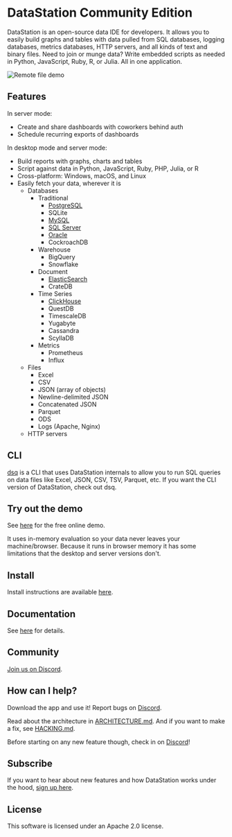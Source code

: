 # DataStation Community Edition

DataStation is an open-source data IDE for developers. It allows you
to easily build graphs and tables with data pulled from SQL databases,
logging databases, metrics databases, HTTP servers, and all kinds of
text and binary files. Need to join or munge data? Write embedded
scripts as needed in Python, JavaScript, Ruby, R, or Julia. All in one
application.

![Remote file demo](./screens/datastation-0.6.0-file-demo.gif)

## Features

In server mode:

* Create and share dashboards with coworkers behind auth
* Schedule recurring exports of dashboards

In desktop mode and server mode:

* Build reports with graphs, charts and tables
* Script against data in Python, JavaScript, Ruby, PHP, Julia, or R
* Cross-platform: Windows, macOS, and Linux
* Easily fetch your data, wherever it is
  * Databases
    * Traditional
	  * [PostgreSQL](https://datastation.multiprocess.io/docs/tutorials/Query_PostgreSQL_with_DataStation.html)
	  * SQLite
	  * [MySQL](https://datastation.multiprocess.io/docs/tutorials/Query_MySQL_with_DataStation.html)
	  * [SQL Server](https://datastation.multiprocess.io/docs/tutorials/Query_SQL_Server_with_DataStation.html)
	  * [Oracle](https://datastation.multiprocess.io/docs/tutorials/Query_Oracle_with_DataStation.html)
	  * CockroachDB
	* Warehouse
	  * BigQuery
	  * Snowflake
	* Document
	  * [ElasticSearch](https://datastation.multiprocess.io/docs/tutorials/Query_Elasticsearch_with_DataStation.html)
	  * CrateDB
	* Time Series
	  * [ClickHouse](https://datastation.multiprocess.io/docs/tutorials/Query_ClickHouse_with_DataStation.html)
	  * QuestDB
	  * TimescaleDB
	  * Yugabyte
	  * Cassandra
	  * ScyllaDB
	* Metrics
	  * Prometheus
	  * Influx
  * Files
    * Excel
	* CSV
	* JSON (array of objects)
	* Newline-delimited JSON
	* Concatenated JSON
	* Parquet
	* ODS
	* Logs (Apache, Nginx)
  * HTTP servers

## CLI

[dsq](https://github.com/multiprocessio/dsq) is a CLI that uses
DataStation internals to allow you to run SQL queries on data files
like Excel, JSON, CSV, TSV, Parquet, etc. If you want the CLI version
of DataStation, check out dsq.

## Try out the demo

See [here](https://app.datastation.multiprocess.io/) for the free
online demo.

It uses in-memory evaluation so your data never leaves your
machine/browser. Because it runs in browser memory it has some
limitations that the desktop and server versions don't.

## Install

Install instructions are available [here](https://datastation.multiprocess.io/docs/latest/Installation.html).

## Documentation

See [here](https://datastation.multiprocess.io/docs/) for details.

## Community

[Join us on Discord](https://discord.gg/f2wQBc4bXX).

## How can I help?

Download the app and use it! Report bugs on
[Discord](https://discord.gg/f2wQBc4bXX).

Read about the architecture in [ARCHITECTURE.md](ARCHITECTURE.md). And
if you want to make a fix, see [HACKING.md](HACKING.md).

Before starting on any new feature though, check in on
[Discord](https://discord.gg/f2wQBc4bXX)!

## Subscribe

If you want to hear about new features and how DataStation works under
the hood, [sign up here](https://forms.gle/wH5fdxrxXwZHoNxk8).

## License

This software is licensed under an Apache 2.0 license.
